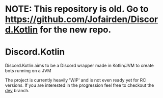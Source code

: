 # NOTE: This repository is old. Go to https://github.com/Jofairden/Discord.Kotlin for the new repo.


# Discord.Kotlin
Discord.Kotlin aims to be a Discord wrapper made in Kotlin/JVM to create bots running on a JVM

The project is currently heavily 'WIP' and is not even ready yet for RC versions.
If you are interested in the progression feel free to checkout the [dev](https://github.com/Jofairden/Discord.Kotlin/tree/dev) branch.
